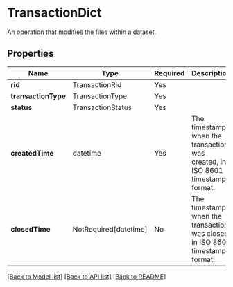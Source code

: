 # TransactionDict

An operation that modifies the files within a dataset.


## Properties
| Name | Type | Required | Description |
| ------------ | ------------- | ------------- | ------------- |
**rid** | TransactionRid | Yes |  |
**transactionType** | TransactionType | Yes |  |
**status** | TransactionStatus | Yes |  |
**createdTime** | datetime | Yes | The timestamp when the transaction was created, in ISO 8601 timestamp format. |
**closedTime** | NotRequired[datetime] | No | The timestamp when the transaction was closed, in ISO 8601 timestamp format. |


[[Back to Model list]](../../../README.md#models-v1-link) [[Back to API list]](../../../README.md#apis-v1-link) [[Back to README]](../../../README.md)
